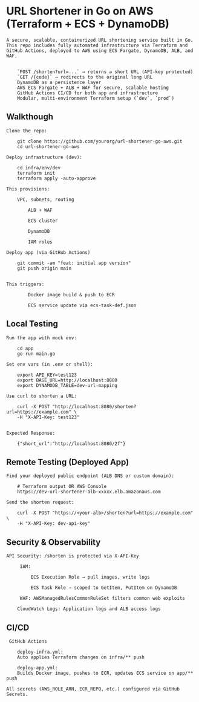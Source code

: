 # URL Shortener in Go on AWS (Terraform + ECS + DynamoDB)

    A secure, scalable, containerized URL shortening service built in Go.  
    This repo includes fully automated infrastructure via Terraform and GitHub Actions, deployed to AWS using ECS Fargate, DynamoDB, ALB, and WAF.


        `POST /shorten?url=...` → returns a short URL (API-key protected)
        `GET /{code}` → redirects to the original long URL
        DynamoDB as a persistence layer
        AWS ECS Fargate + ALB + WAF for secure, scalable hosting
        GitHub Actions CI/CD for both app and infrastructure
        Modular, multi-environment Terraform setup (`dev`, `prod`)

## Walkthough

    Clone the repo:

        git clone https://github.com/yourorg/url-shortener-go-aws.git
        cd url-shortener-go-aws

    Deploy infrastructure (dev):

        cd infra/env/dev
        terraform init
        terraform apply -auto-approve

    This provisions:

        VPC, subnets, routing

            ALB + WAF

            ECS cluster

            DynamoDB

            IAM roles

    Deploy app (via GitHub Actions)
        
        git commit -am "feat: initial app version"
        git push origin main


    This triggers:

            Docker image build & push to ECR

            ECS service update via ecs-task-def.json



## Local Testing

    Run the app with mock env:

	    cd app
	    go run main.go

    Set env vars (in .env or shell):
	
	    export API_KEY=test123
	    export BASE_URL=http://localhost:8080
	    export DYNAMODB_TABLE=dev-url-mapping

    Use curl to shorten a URL:

	    curl -X POST "http://localhost:8080/shorten?url=https://example.com" \
  	    -H "X-API-Key: test123"


    Expected Response:

	    {"short_url":"http://localhost:8080/2f"}


## Remote Testing (Deployed App)

    Find your deployed public endpoint (ALB DNS or custom domain):
	
	    # Terraform output OR AWS Console
	    https://dev-url-shortener-alb-xxxxx.elb.amazonaws.com

    Send the shorten request:

	    curl -X POST "https://<your-alb>/shorten?url=https://example.com" \
  	    -H "X-API-Key: dev-api-key"



## Security & Observability

    API Security: /shorten is protected via X-API-Key

         IAM:

             ECS Execution Role → pull images, write logs

             ECS Task Role → scoped to GetItem, PutItem on DynamoDB

         WAF: AWSManagedRulesCommonRuleSet filters common web exploits

        CloudWatch Logs: Application logs and ALB access logs


## CI/CD

     GitHub Actions

        deploy-infra.yml:
   	    Auto applies Terraform changes on infra/** push

    	deploy-app.yml:
   	    Builds Docker image, pushes to ECR, updates ECS service on app/** push

    All secrets (AWS_ROLE_ARN, ECR_REPO, etc.) configured via GitHub Secrets.




















